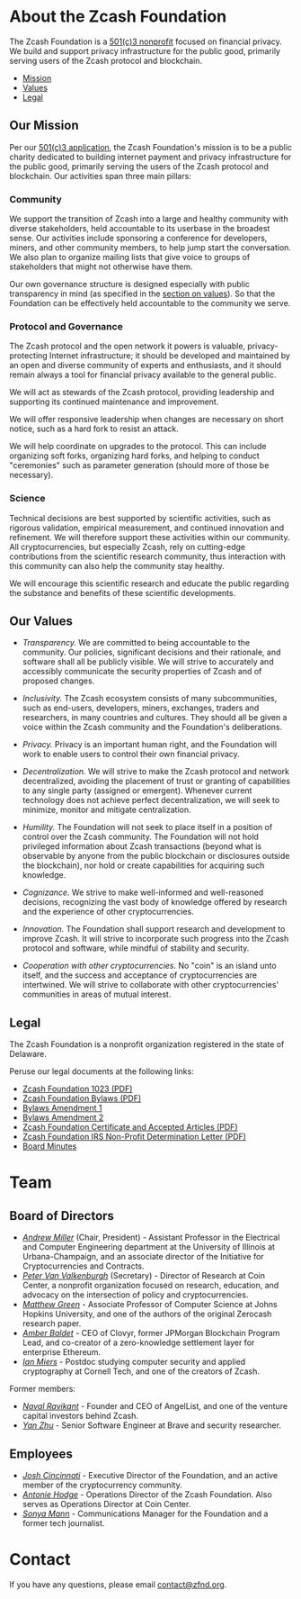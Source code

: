 About the Zcash Foundation
==========================

The Zcash Foundation is a [501(c)3 nonprofit](https://www.zfnd.org/about/incorporation-docs/) focused on financial privacy. We build and support privacy infrastructure for the public good, primarily serving users of the Zcash protocol and blockchain.

-   [Mission](https://www.zfnd.org/about/#mission)
-   [Values](https://www.zfnd.org/about/#values)
-   [Legal](https://www.zfnd.org/about/#legal)

Our Mission
-----------

Per our [501(c)3 application](https://www.zfnd.org/about/IncorporationDocs/Zcash%20Foundation%201023.pdf), the Zcash Foundation's mission is to be a public charity dedicated to building internet payment and privacy infrastructure for the public good, primarily serving the users of the Zcash protocol and blockchain. Our activities span three main pillars:

### Community

We support the transition of Zcash into a large and healthy community with diverse stakeholders, held accountable to its userbase in the broadest sense. Our activities include sponsoring a conference for developers, miners, and other community members, to help jump start the conversation. We also plan to organize mailing lists that give voice to groups of stakeholders that might not otherwise have them.

Our own governance structure is designed especially with public transparency in mind (as specified in the [section on values](https://www.zfnd.org/about/#values)). So that the Foundation can be effectively held accountable to the community we serve.

### Protocol and Governance

The Zcash protocol and the open network it powers is valuable, privacy-protecting Internet infrastructure; it should be developed and maintained by an open and diverse community of experts and enthusiasts, and it should remain always a tool for financial privacy available to the general public.

We will act as stewards of the Zcash protocol, providing leadership and supporting its continued maintenance and improvement.

We will offer responsive leadership when changes are necessary on short notice, such as a hard fork to resist an attack.

We will help coordinate on upgrades to the protocol. This can include organizing soft forks, organizing hard forks, and helping to conduct "ceremonies" such as parameter generation (should more of those be necessary).

### Science

Technical decisions are best supported by scientific activities, such as rigorous validation, empirical measurement, and continued innovation and refinement. We will therefore support these activities within our community. All cryptocurrencies, but especially Zcash, rely on cutting-edge contributions from the scientific research community, thus interaction with this community can also help the community stay healthy.

We will encourage this scientific research and educate the public regarding the substance and benefits of these scientific developments.

Our Values
----------

-   *Transparency.* We are committed to being accountable to the community. Our policies, significant decisions and their rationale, and software shall all be publicly visible. We will strive to accurately and accessibly communicate the security properties of Zcash and of proposed changes.

-   *Inclusivity.* The Zcash ecosystem consists of many subcommunities, such as end-users, developers, miners, exchanges, traders and researchers, in many countries and cultures. They should all be given a voice within the Zcash community and the Foundation's deliberations.

-   *Privacy.* Privacy is an important human right, and the Foundation will work to enable users to control their own financial privacy.

-   *Decentralization.* We will strive to make the Zcash protocol and network decentralized, avoiding the placement of trust or granting of capabilities to any single party (assigned or emergent). Whenever current technology does not achieve perfect decentralization, we will seek to minimize, monitor and mitigate centralization.

-   *Humility.* The Foundation will not seek to place itself in a position of control over the Zcash community. The Foundation will not hold privileged information about Zcash transactions (beyond what is observable by anyone from the public blockchain or disclosures outside the blockchain), nor hold or create capabilities for acquiring such knowledge.

-   *Cognizance.* We strive to make well-informed and well-reasoned decisions, recognizing the vast body of knowledge offered by research and the experience of other cryptocurrencies.

-   *Innovation.* The Foundation shall support research and development to improve Zcash. It will strive to incorporate such progress into the Zcash protocol and software, while mindful of stability and security.

-   *Cooperation with other cryptocurrencies.* No "coin" is an island unto itself, and the success and acceptance of cryptocurrencies are intertwined. We will strive to collaborate with other cryptocurrencies' communities in areas of mutual interest.

Legal
-----

The Zcash Foundation is a nonprofit organization registered in the state of Delaware.

Peruse our legal documents at the following links:

-   [Zcash Foundation 1023 (PDF)](https://www.zfnd.org/about/incorporation-docs/Zcash%20Foundation%201023.pdf)
-   [Zcash Foundation Bylaws (PDF)](https://www.zfnd.org/about/incorporation-docs/Zcash%20Foundation%20Bylaws.pdf)
-   [Bylaws Amendment 1](https://www.zfnd.org/about/incorporation-docs/bylaws_amendment_1)
-   [Bylaws Amendment 2](https://www.zfnd.org/about/incorporation-docs/bylaws_amendment_2)
-   [Zcash Foundation Certificate and Accepted Articles (PDF)](https://www.zfnd.org/about/incorporation-docs/Zcash%20Foundation%20Certificate%20and%20Accepted%20Articles.pdf)
-   [Zcash Foundation IRS Non-Profit Determination Letter (PDF)](https://www.zfnd.org/about/incorporation-docs/Zcash%20Foundation%20IRS%20Non-Profit%20Determination%20Letter.pdf)
-   [Board Minutes](https://www.zfnd.org/about/board-minutes/)

Team
====

Board of Directors
------------------

-   [*Andrew Miller*](https://soc1024.com/) (Chair, President) - Assistant Professor in the Electrical and Computer Engineering department at the University of Illinois at Urbana-Champaign, and an associate director of the Initiative for Cryptocurrencies and Contracts.
-   [*Peter Van Valkenburgh*](http://www.petervv.com/) (Secretary) - Director of Research at Coin Center, a nonprofit organization focused on research, education, and advocacy on the intersection of policy and cryptocurrencies.
-   [*Matthew Green*](https://isi.jhu.edu/~mgreen/) - Associate Professor of Computer Science at Johns Hopkins University, and one of the authors of the original Zerocash research paper.
-   [*Amber Baldet*](http://www.amberbaldet.com/) - CEO of Clovyr, former JPMorgan Blockchain Program Lead, and co-creator of a zero-knowledge settlement layer for enterprise Ethereum.
-   [*Ian Miers*](https://cs.jhu.edu/~imiers/) - Postdoc studying computer security and applied cryptography at Cornell Tech, and one of the creators of Zcash.

Former members:

-   [*Naval Ravikant*](https://angel.co/naval) - Founder and CEO of AngelList, and one of the venture capital investors behind Zcash.
-   [*Yan Zhu*](https://diracdeltas.github.io/) - Senior Software Engineer at Brave and security researcher.

Employees
---------

-   [*Josh Cincinnati*](https://twitter.com/acityinohio) - Executive Director of the Foundation, and an active member of the cryptocurrency community.
-   [*Antonie Hodge*](https://twitter.com/antoniehodge) - Operations Director of the Zcash Foundation. Also serves as Operations Director at Coin Center.
-   [*Sonya Mann*](https://twitter.com/sonyaellenmann) - Communications Manager for the Foundation and a former tech journalist.

Contact
=======

If you have any questions, please email <contact@zfnd.org>.